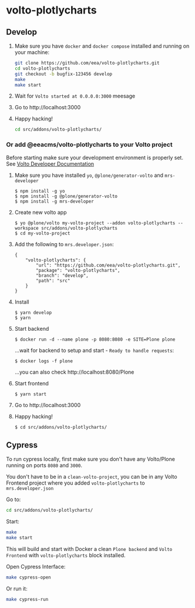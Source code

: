 # volto-plotlycharts

## Develop

1. Make sure you have `docker` and `docker compose` installed and running on your machine:

    ```Bash
    git clone https://github.com/eea/volto-plotlycharts.git
    cd volto-plotlycharts
    git checkout -b bugfix-123456 develop
    make
    make start
    ```

1. Wait for `Volto started at 0.0.0.0:3000` meesage

1. Go to http://localhost:3000

1.  Happy hacking!

    ```Bash
    cd src/addons/volto-plotlycharts/
    ```

### Or add @eeacms/volto-plotlycharts to your Volto project

Before starting make sure your development environment is properly set. See [Volto Developer Documentation](https://docs.voltocms.com/getting-started/install/)

1.  Make sure you have installed `yo`, `@plone/generator-volto` and `mrs-developer`

        $ npm install -g yo
        $ npm install -g @plone/generator-volto
        $ npm install -g mrs-developer

1.  Create new volto app

        $ yo @plone/volto my-volto-project --addon volto-plotlycharts --workspace src/addons/volto-plotlycharts
        $ cd my-volto-project

1.  Add the following to `mrs.developer.json`:

        {
            "volto-plotlycharts": {
                "url": "https://github.com/eea/volto-plotlycharts.git",
                "package": "volto-plotlycharts",
                "branch": "develop",
                "path": "src"
            }
        }

1.  Install

        $ yarn develop
        $ yarn

1.  Start backend

        $ docker run -d --name plone -p 8080:8080 -e SITE=Plone plone

    ...wait for backend to setup and start - `Ready to handle requests`:

        $ docker logs -f plone

    ...you can also check http://localhost:8080/Plone

1.  Start frontend

        $ yarn start

1.  Go to http://localhost:3000

1.  Happy hacking!

        $ cd src/addons/volto-plotlycharts/

## Cypress

To run cypress locally, first make sure you don't have any Volto/Plone running on ports `8080` and `3000`.

You don't have to be in a `clean-volto-project`, you can be in any Volto Frontend
project where you added `volto-plotlycharts` to `mrs.developer.json`

Go to:

  ```BASH
  cd src/addons/volto-plotlycharts/
  ```

Start:

  ```Bash
  make
  make start
  ```

This will build and start with Docker a clean `Plone backend` and `Volto Frontend` with `volto-plotlycharts` block installed.

Open Cypress Interface:

  ```Bash
  make cypress-open
  ```

Or run it:

  ```Bash
  make cypress-run
  ```
